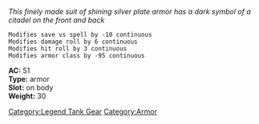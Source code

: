 *This finely made suit of shining silver plate armor has a dark symbol
of a citadel on the front and back*

`Modifies save vs spell by -10 continuous`  
`Modifies damage roll by 6 continuous`  
`Modifies hit roll by 3 continuous`  
`Modifies armor class by -95 continuous`

**AC:** 51  
**Type:** armor  
**Slot:** on body  
**Weight:** 30  

[Category:Legend Tank Gear](Category:Legend_Tank_Gear "wikilink")
[Category:Armor](Category:Armor "wikilink")
